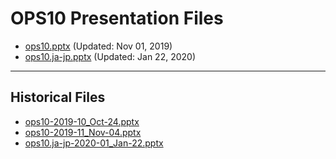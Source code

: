 <!--
This is a machine generated file, and should not be edited, as it will be overwritten with future updates.
-->

# OPS10 Presentation Files

- [ops10.pptx](https://globaleventcdn.blob.core.windows.net/assets/ops/ops10/ops10.pptx) (Updated: Nov 01, 2019)
- [ops10.ja-jp.pptx](https://globaleventcdn.blob.core.windows.net/assets/ops/ops10/ops10.ja-jp.pptx) (Updated: Jan 22, 2020)
---
## Historical Files
- [ops10-2019-10_Oct-24.pptx](https://globaleventcdn.blob.core.windows.net/assets/ops/ops10/ops10-2019-10_Oct-24.pptx)
- [ops10-2019-11_Nov-04.pptx](https://globaleventcdn.blob.core.windows.net/assets/ops/ops10/ops10-2019-11_Nov-04.pptx)
- [ops10.ja-jp-2020-01_Jan-22.pptx](https://globaleventcdn.blob.core.windows.net/assets/ops/ops10/ops10.ja-jp-2020-01_Jan-22.pptx)


